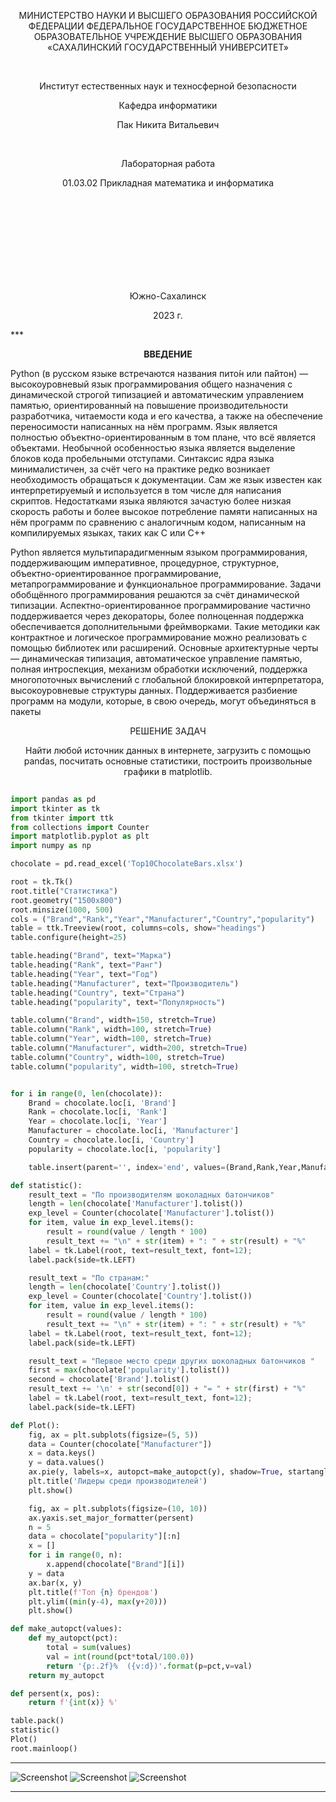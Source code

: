 <p align = "center">МИНИСТЕРСТВО НАУКИ И ВЫСШЕГО ОБРАЗОВАНИЯ
РОССИЙСКОЙ ФЕДЕРАЦИИ
ФЕДЕРАЛЬНОЕ ГОСУДАРСТВЕННОЕ БЮДЖЕТНОЕ
ОБРАЗОВАТЕЛЬНОЕ УЧРЕЖДЕНИЕ ВЫСШЕГО ОБРАЗОВАНИЯ
«САХАЛИНСКИЙ ГОСУДАРСТВЕННЫЙ УНИВЕРСИТЕТ»</p>
<br>
<p align = "center">Институт естественных наук и техносферной безопасности</p>
<p align = "center">Кафедра информатики</p>
<p align = "center">Пак Никита Витальевич</p>
<br>
<p align = "center">Лабораторная работа</p>
<p align = "center">01.03.02 Прикладная математика и информатика</p>
<br><br><br><br><br><br><br><br>
<p align = "center" >Южно-Сахалинск</p>
<p align = "center" >2023 г.</p>
***
<p align = "center" ><b>ВВЕДЕНИЕ</b></p>
<p>Python (в русском языке встречаются названия пито́н или па́йтон) — высокоуровневый язык программирования общего назначения с динамической строгой типизацией и автоматическим управлением памятью, ориентированный на повышение производительности разработчика, читаемости кода и его качества, а также на обеспечение переносимости написанных на нём программ. Язык является полностью объектно-ориентированным в том плане, что всё является объектами. Необычной особенностью языка является выделение блоков кода пробельными отступами. Синтаксис ядра языка минималистичен, за счёт чего на практике редко возникает необходимость обращаться к документации. Сам же язык известен как интерпретируемый и используется в том числе для написания скриптов. Недостатками языка являются зачастую более низкая скорость работы и более высокое потребление памяти написанных на нём программ по сравнению с аналогичным кодом, написанным на компилируемых языках, таких как C или C++</p>
<p>Python является мультипарадигменным языком программирования, поддерживающим императивное, процедурное, структурное, объектно-ориентированное программирование, метапрограммирование и функциональное программирование. Задачи обобщённого программирования решаются за счёт динамической типизации. Аспектно-ориентированное программирование частично поддерживается через декораторы, более полноценная поддержка обеспечивается дополнительными фреймворками. Такие методики как контрактное и логическое программирование можно реализовать с помощью библиотек или расширений. Основные архитектурные черты — динамическая типизация, автоматическое управление памятью, полная интроспекция, механизм обработки исключений, поддержка многопоточных вычислений с глобальной блокировкой интерпретатора, высокоуровневые структуры данных. Поддерживается разбиение программ на модули, которые, в свою очередь, могут объединяться в пакеты</p>
<p align = "center" >РЕШЕНИЕ ЗАДАЧ</p>

<p align = "center" >Найти любой источник данных в интернете, загрузить с помощью pandas, посчитать основные статистики, построить произвольные графики в matplotlib.</p>

```python
      
import pandas as pd
import tkinter as tk
from tkinter import ttk
from collections import Counter
import matplotlib.pyplot as plt
import numpy as np

chocolate = pd.read_excel('Top10ChocolateBars.xlsx')

root = tk.Tk()
root.title("Статистика")
root.geometry("1500x800")
root.minsize(1000, 500)
cols = ("Brand","Rank","Year","Manufacturer","Country","popularity")
table = ttk.Treeview(root, columns=cols, show="headings")
table.configure(height=25)

table.heading("Brand", text="Марка")
table.heading("Rank", text="Ранг")
table.heading("Year", text="Год")
table.heading("Manufacturer", text="Производитель")
table.heading("Country", text="Страна")
table.heading("popularity", text="Популярность")

table.column("Brand", width=150, stretch=True)
table.column("Rank", width=100, stretch=True)
table.column("Year", width=100, stretch=True)
table.column("Manufacturer", width=200, stretch=True)
table.column("Country", width=100, stretch=True)
table.column("popularity", width=100, stretch=True)


for i in range(0, len(chocolate)):
    Brand = chocolate.loc[i, 'Brand']
    Rank = chocolate.loc[i, 'Rank']
    Year = chocolate.loc[i, 'Year']
    Manufacturer = chocolate.loc[i, 'Manufacturer']
    Country = chocolate.loc[i, 'Country']
    popularity = chocolate.loc[i, 'popularity']

    table.insert(parent='', index='end', values=(Brand,Rank,Year,Manufacturer,Country,popularity))

def statistic():
    result_text = "По производителям шоколадных батончиков"
    length = len(chocolate['Manufacturer'].tolist())
    exp_level = Counter(chocolate['Manufacturer'].tolist())
    for item, value in exp_level.items():
        result = round(value / length * 100)
        result_text += "\n" + str(item) + ": " + str(result) + "%"
    label = tk.Label(root, text=result_text, font=12);
    label.pack(side=tk.LEFT)

    result_text = "По странам:"
    length = len(chocolate['Country'].tolist())
    exp_level = Counter(chocolate['Country'].tolist())
    for item, value in exp_level.items():
        result = round(value / length * 100)
        result_text += "\n" + str(item) + ": " + str(result) + "%"
    label = tk.Label(root, text=result_text, font=12);
    label.pack(side=tk.LEFT)

    result_text = "Первое место среди других шоколадных батончиков "
    first = max(chocolate['popularity'].tolist())
    second = chocolate['Brand'].tolist()
    result_text += '\n' + str(second[0]) + "= " + str(first) + "%"
    label = tk.Label(root, text=result_text, font=12);
    label.pack(side=tk.LEFT)

def Plot():
    fig, ax = plt.subplots(figsize=(5, 5))
    data = Counter(chocolate["Manufacturer"])
    x = data.keys()
    y = data.values()
    ax.pie(y, labels=x, autopct=make_autopct(y), shadow=True, startangle=180)
    plt.title('Лидеры среди производителей')
    plt.show()

    fig, ax = plt.subplots(figsize=(10, 10))
    ax.yaxis.set_major_formatter(persent)
    n = 5
    data = chocolate["popularity"][:n]
    x = []
    for i in range(0, n):
        x.append(chocolate["Brand"][i])
    y = data
    ax.bar(x, y)
    plt.title(f'Топ {n} брендов')
    plt.ylim((min(y-4), max(y+20)))
    plt.show()

def make_autopct(values):
    def my_autopct(pct):
        total = sum(values)
        val = int(round(pct*total/100.0))
        return '{p:.2f}%  ({v:d})'.format(p=pct,v=val)
    return my_autopct

def persent(x, pos):
    return f'{int(x)} %'

table.pack()
statistic()
Plot()
root.mainloop()

```

***

![Screenshot](https://github.com/Pupkapus/python_lab/blob/main/Screenshot_1.png)
![Screenshot](https://github.com/Pupkapus/python_lab/blob/main/Screenshot_2.png)
![Screenshot](https://github.com/Pupkapus/python_lab/blob/main/Screenshot_3.png)

***
